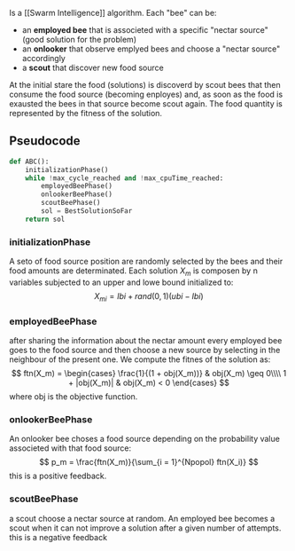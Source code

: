Is a [[Swarm Intelligence]] algorithm. Each "bee" can be:
- an __employed bee__ that is associeted with a specific "nectar source" (good solution for the problem)
- an __onlooker__ that observe emplyed bees and choose a "nectar source" accordingly
- a __scout__ that discover new food source

At the initial stare the food (solutions) is discoverd by scout bees that then consume the food source (becoming enployes) and, as soon as the food is exausted the bees in that source become scout again. The food quantity is represented by the fitness of the solution.

## Pseudocode
```python
def ABC():
	initializationPhase()
	while !max_cycle_reached and !max_cpuTime_reached:
		employedBeePhase()
		onlookerBeePhase()
		scoutBeePhase()
		sol = BestSolutionSoFar
	return sol
```

### initializationPhase
A seto of food source position are randomly selected by the bees and their food amounts are determinated. Each solution $X_m$ is composen by n variables subjected to an upper and lowe bound initialized to:
$$
X_{mi} = Ibi + rand(0,1)(ubi-Ibi)
$$
### employedBeePhase
after sharing the information about the nectar amount every employed bee goes to the food source and then choose a new source by selecting in the neighbour of the present one.
We compute the fitnes of the solution as:
$$
ftn(X_m) = 
\begin{cases}
\frac{1}{(1 + obj(X_m))} & obj(X_m) \geq 0\\\\
1 + |obj(X_m)| & obj(X_m) < 0 
\end{cases}
$$
where obj is the objective function.

### onlookerBeePhase
An onlooker bee choses a food source depending on the probability value associeted with that food source:
$$
p_m = \frac{ftn(X_m)}{\sum_{i = 1}^{Npopol} ftn(X_i)}
$$
this is a positive feedback.

### scoutBeePhase
a scout choose a nectar source at random. An employed bee becomes a scout when it can not improve a solution after a given number of attempts.
this is a negative feedback